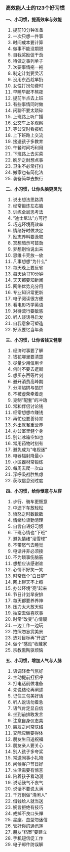 ### 高效能人士的123个好习惯

**一、小习惯，提高效率与效能**

1. 提前10分钟准备
1. 一次只想一件事
1. 时间成本要计算
1. 做事不能没期限
1. 自我奖励促干劲
1. 待做之事列单子
1. 次要事情拖一拖
1. 制定计划要灵活
1. 没用东西趁早扔
1. 女性打扮勿费时
1. 早睡早起不熬夜
1. 提前半点去上班
1. 有些事情同时做
1. 闲聊不要太琐碎
1. 上班路上听广播
1. 公交车上多观察
1. 等公交时看报纸
1. 上下班路上交流
1. 接送孩子多教育
1. 午餐时间巧利用
1. 下班路上去买菜
1. 刷牙之耐想点事
1.  卫生不必常打扫
1. 搬家也有简化法
1. 装备简单去旅行

**二、小习惯，让你头脑更灵光**

1. 说出想法思路清
1. 经常锻炼左右脑
1. 训练全局思考法
1. “迪士尼法”方可行
1. 巧选环境高效率
1. 情绪好时做决定
1. 励志养料要汲取
1. 冥想暗示可鼓劲
1. 梦想别怕说出来
1. 思维卡壳放一放
1. 凡事想想“为什么”
1. 每天晚上要反省
1. 每天读书10分钟
1. 天天都要知新闻
1. 网络优势充分用
1. 专业知识常更新
1. 电子阅读很方便
1. 看电影巧学英语
1. 对待流行要敏感
1. 听人谈话寻启发
1. 自我意象可塑造
1. 好汉要忆当年勇

**三、小习惯，让你省钱又健康**

1. 经济时事要了解
1. 钱花哪里要清楚
1. 尽量少用信用卡
1. 何时不要去逛街
1. 想买东西等片刻
1. 避开消费高峰期
1. 分清陷阱与馅饼
1. 不被虚荣牵着走
1. 克制“配套”的冲动
1. 常和伴侣讨论钱
1. 经常想想咋赚钱
1. 再忙也要善待胃
1. 外出就餐重营养
1. 办公室里健个身
1. 别让冰箱空如也
1. 常用药物时刻有
1. 避免成为“电视迷”
1. 电器辐射降最小
1. 小区器材常锻炼
1. 每周去爬一次山
1. 深呼吸战胜焦虑
1. 获取信息别过度

**四、小习惯，给你惬意与从容**

1. 步行、骑车更惬意
1. 中途下车放轻松
1. 愤怒之时数数数
1. 情绪垃圾勤清理
1. 自言自语好习惯
1. 下班心情也“下班”
1. 避免情绪“滚雪球”
1. 不带怒气去睡觉
1. 电话并非必须接
1. 不为琐事伤脑筋
1. 想想应该感谢谁
1. 心情不好笑一笑
1. 时常做个“白日梦”
1. 网上聊天不上瘾
1. 办公环境“亮”起来
1. 节日计划早安排
1. 每天都要养养神
1. 压力太大放天假
1. 抽空去做喜欢事
1. 时常“改变”心情靓
1. 一边工作一边玩
1. 拍照勿忘赏美景
1. 选对目标再“开战”
1. 做个“感动”收藏家
1. 宗教熏陶驱烦恼

**五、小习惯，增加人气与人脉**

1. 语调轻柔气氛好
1. 主动提前打招呼
1. 打电话前做准备
1. 先说结论再阐述
1. 记住三句美好话
1. 听人说话勿着急
1. 语气肯定显自信
1. 坐到前排敢发言
1. 注意自身仪态美
1. 朋友之间常联络
1. 交际应酬要得体
1. 朋友生日送祝福
1. 朋友亲人要关心
1. 别人孩子多夸奖
1. 常送同事小礼物
1. 问候客户节日好
1. 生活需要有惊喜
1. 陪着孩子看动漫
1. 说话鼓气不丧气
1. 说话不要说太满
1. 千万别做“清闲人”
1. 借钱给人就当送
1. 婉言拒绝有技巧
1. 戒掉不良口头禅
1. 星座、血型勿迷信
1. 管好你的通讯簿
1. 朋友“档案”要建立
1. 手机短信促工作
1. 电子邮件防误解
